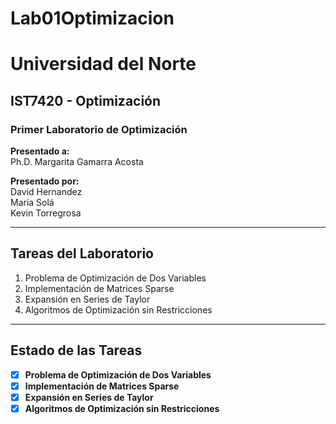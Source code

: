 # Lab01Optimizacion
# Universidad del Norte
## IST7420 - Optimización  
### Primer Laboratorio de Optimización

**Presentado a:**  
Ph.D. Margarita Gamarra Acosta

**Presentado por:**  
David Hernandez  
María Solá  
Kevin Torregrosa

---

## Tareas del Laboratorio

1. Problema de Optimización de Dos Variables
2. Implementación de Matrices Sparse
3. Expansión en Series de Taylor
4. Algoritmos de Optimización sin Restricciones

---

## Estado de las Tareas

- [x] **Problema de Optimización de Dos Variables**
- [x] **Implementación de Matrices Sparse**
- [x] **Expansión en Series de Taylor**
- [x] **Algoritmos de Optimización sin Restricciones**

